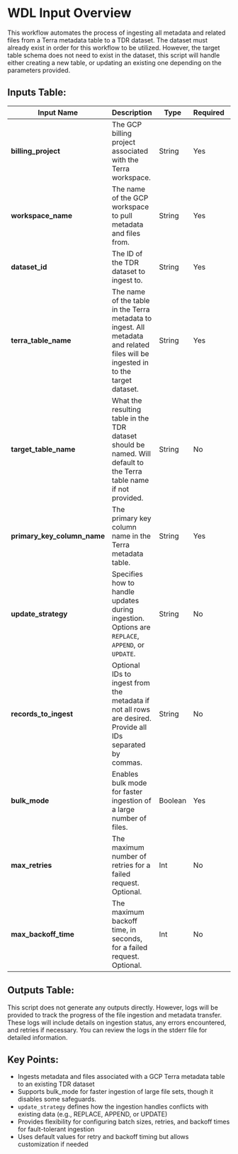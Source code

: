 # WDL Input Overview
This workflow automates the process of ingesting all metadata and related files from a Terra metadata table to a TDR dataset. The dataset must already exist in order for this workflow to be utilized. However, the target table schema does not need to exist in the dataset, this script will handle either creating a new table, or updating an existing one depending on the parameters provided.

## Inputs Table:
| Input Name                  | Description                                                                                                                      | Type     | Required | Default                              |
|-----------------------------|----------------------------------------------------------------------------------------------------------------------------------|----------|----------|--------------------------------------|
| **billing_project**         | The GCP billing project associated with the Terra workspace.                                                                     | String   | Yes      | N/A                                  |
| **workspace_name**          | The name of the GCP workspace to pull metadata and files from.                                                                   | String   | Yes      | N/A                                  |
| **dataset_id**              | The ID of the TDR dataset to ingest to.                                                                                          | String   | Yes      | N/A                                  |
| **terra_table_name**        | The name of the table in the Terra metadata to ingest. All metadata and related files will be ingested in to the target dataset. | String   | Yes      | N/A                                  |
| **target_table_name**       | What the resulting table in the TDR dataset should be named. Will default to the Terra table name if not provided.               | String   | No       | The name of the Terra metadata table |
| **primary_key_column_name** | The primary key column name in the Terra metadata table.                                                                         | String   | Yes      | N/A                                  |
| **update_strategy**         | Specifies how to handle updates during ingestion. Options are `REPLACE`, `APPEND`, or `UPDATE`.                                  | String   | No       | `REPLACE`                            |
| **records_to_ingest**       | Optional IDs to ingest from the metadata if not all rows are desired. Provide all IDs separated by commas.                       | String   | No       | N/A                                  |
| **bulk_mode**               | Enables bulk mode for faster ingestion of a large number of files.                                                               | Boolean  | Yes      | N/A                                  |
| **max_retries**             | The maximum number of retries for a failed request. Optional.                                                                    | Int      | No       | 5                                    |
| **max_backoff_time**        | The maximum backoff time, in seconds, for a failed request. Optional.                                                            | Int      | No       | 300                                  |

## Outputs Table:
This script does not generate any outputs directly. However, logs will be provided to track the progress of the file ingestion and metadata transfer. These logs will include details on ingestion status, any errors encountered, and retries if necessary. You can review the logs in the stderr file for detailed information.

## Key Points:
* Ingests metadata and files associated with a GCP Terra metadata table to an existing TDR dataset
* Supports bulk_mode for faster ingestion of large file sets, though it disables some safeguards.
* `update_strategy` defines how the ingestion handles conflicts with existing data (e.g., REPLACE, APPEND, or UPDATE)
* Provides flexibility for configuring batch sizes, retries, and backoff times for fault-tolerant ingestion
* Uses default values for retry and backoff timing but allows customization if needed
